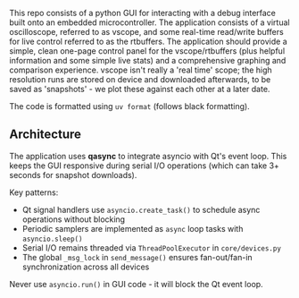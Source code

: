 This repo consists of a python GUI for interacting with a debug interface built onto an embedded microcontroller. The application consists of a virtual oscilloscope, referred to as vscope, and some real-time read/write buffers for live control referred to as the rtbuffers. The application should provide a simple, clean one-page control panel for the vscope/rtbuffers (plus helpful information and some simple live stats) and a comprehensive graphing and comparison experience. vscope isn't really a 'real time' scope; the high resolution runs are stored on device and downloaded afterwards, to be saved as 'snapshots' - we plot these against each other at a later date.

The code is formatted using `uv format` (follows black formatting).

## Architecture

The application uses **qasync** to integrate asyncio with Qt's event loop. This keeps the GUI responsive during serial I/O operations (which can take 3+ seconds for snapshot downloads).

Key patterns:
- Qt signal handlers use `asyncio.create_task()` to schedule async operations without blocking
- Periodic samplers are implemented as `async` loop tasks with `asyncio.sleep()`
- Serial I/O remains threaded via `ThreadPoolExecutor` in `core/devices.py`
- The global `_msg_lock` in `send_message()` ensures fan-out/fan-in synchronization across all devices

Never use `asyncio.run()` in GUI code - it will block the Qt event loop.
